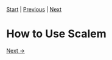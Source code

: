 [Start](../index.md) | [Previous](Windows-in-Detail.md) | [Next](../index.md)

# How to Use Scalem

[Next &rarr;](../index.md)